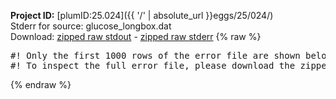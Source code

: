 **Project ID:** [plumID:25.024]({{ '/' | absolute_url }}eggs/25/024/)  
Stderr for source:  glucose_longbox.dat   
Download: [zipped raw stdout](glucose_longbox.dat.plumed.stdout.txt.zip) - [zipped raw stderr](glucose_longbox.dat.plumed.stderr.txt.zip) 
{% raw %}
<pre>
#! Only the first 1000 rows of the error file are shown below
#! To inspect the full error file, please download the zipped raw stderr file above
</pre>
{% endraw %}
